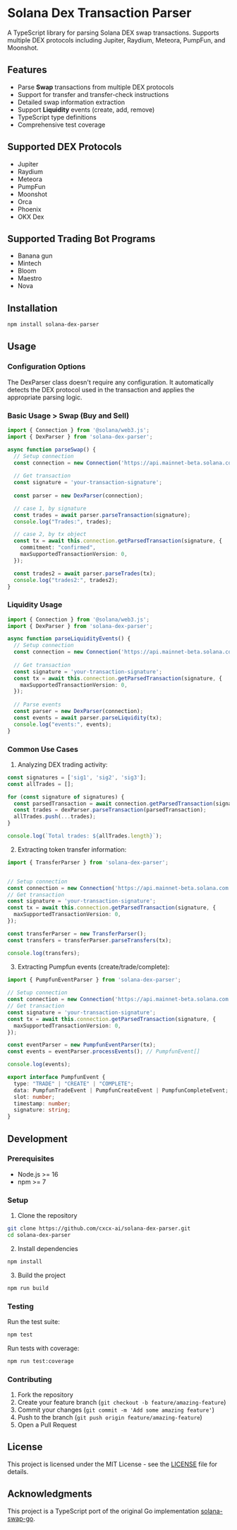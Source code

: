 # Solana Dex Transaction Parser

A TypeScript library for parsing Solana DEX swap transactions. Supports multiple DEX protocols including Jupiter, Raydium, Meteora, PumpFun, and Moonshot.

## Features

- Parse **Swap** transactions from multiple DEX protocols
- Support for transfer and transfer-check instructions
- Detailed swap information extraction
- Support **Liquidity** events (create, add, remove)
- TypeScript type definitions
- Comprehensive test coverage

## Supported DEX Protocols

- Jupiter
- Raydium
- Meteora
- PumpFun
- Moonshot
- Orca
- Phoenix
- OKX Dex
  
## Supported Trading Bot Programs
- Banana gun
- Mintech
- Bloom
- Maestro
- Nova

## Installation

```bash
npm install solana-dex-parser
```

## Usage

### Configuration Options

The DexParser class doesn't require any configuration. It automatically detects the DEX protocol used in the transaction and applies the appropriate parsing logic.

### Basic Usage > Swap (Buy and Sell)

```typescript
import { Connection } from '@solana/web3.js';
import { DexParser } from 'solana-dex-parser';

async function parseSwap() {
  // Setup connection
  const connection = new Connection('https://api.mainnet-beta.solana.com');
  
  // Get transaction
  const signature = 'your-transaction-signature';
 
  const parser = new DexParser(connection);

  // case 1, by signature
  const trades = await parser.parseTransaction(signature);
  console.log("Trades:", trades);

  // case 2, by tx object
  const tx = await this.connection.getParsedTransaction(signature, {
    commitment: "confirmed",
    maxSupportedTransactionVersion: 0,
  });

  const trades2 = await parser.parseTrades(tx);
  console.log("trades2:", trades2);
}

```

### Liquidity Usage

```typescript
import { Connection } from '@solana/web3.js';
import { DexParser } from 'solana-dex-parser';

async function parseLiquidityEvents() {
  // Setup connection
  const connection = new Connection('https://api.mainnet-beta.solana.com');
  
  // Get transaction
  const signature = 'your-transaction-signature';
  const tx = await this.connection.getParsedTransaction(signature, {
    maxSupportedTransactionVersion: 0,
  });
 
  // Parse events
  const parser = new DexParser(connection);
  const events = await parser.parseLiquidity(tx);
  console.log("events:", events);
}

```

### Common Use Cases

1. Analyzing DEX trading activity:

```typescript
const signatures = ['sig1', 'sig2', 'sig3'];
const allTrades = [];

for (const signature of signatures) {
  const parsedTransaction = await connection.getParsedTransaction(signature);
  const trades = dexParser.parseTransaction(parsedTransaction);
  allTrades.push(...trades);
}

console.log(`Total trades: ${allTrades.length}`);
```

2. Extracting token transfer information:

```typescript
import { TransferParser } from 'solana-dex-parser';


// Setup connection
const connection = new Connection('https://api.mainnet-beta.solana.com');
// Get transaction
const signature = 'your-transaction-signature';
const tx = await this.connection.getParsedTransaction(signature, {
  maxSupportedTransactionVersion: 0,
});

const transferParser = new TransferParser();
const transfers = transferParser.parseTransfers(tx);

console.log(transfers);
```

3. Extracting Pumpfun events (create/trade/complete):

```typescript
import { PumpfunEventParser } from 'solana-dex-parser';
  
// Setup connection
const connection = new Connection('https://api.mainnet-beta.solana.com');
// Get transaction
const signature = 'your-transaction-signature';
const tx = await this.connection.getParsedTransaction(signature, {
  maxSupportedTransactionVersion: 0,
});

const eventParser = new PumpfunEventParser(tx);
const events = eventParser.processEvents(); // PumpfunEvent[]

console.log(events);

```
```typescript
export interface PumpfunEvent {
  type: "TRADE" | "CREATE" | "COMPLETE";
  data: PumpfunTradeEvent | PumpfunCreateEvent | PumpfunCompleteEvent;
  slot: number;
  timestamp: number;
  signature: string;
}
```

## Development

### Prerequisites

- Node.js >= 16
- npm >= 7

### Setup

1. Clone the repository
```bash
git clone https://github.com/cxcx-ai/solana-dex-parser.git
cd solana-dex-parser
```

2. Install dependencies
```bash
npm install
```

3. Build the project
```bash
npm run build
```

### Testing

Run the test suite:
```bash
npm test
```

Run tests with coverage:
```bash
npm run test:coverage
```

### Contributing

1. Fork the repository
2. Create your feature branch (`git checkout -b feature/amazing-feature`)
3. Commit your changes (`git commit -m 'Add some amazing feature'`)
4. Push to the branch (`git push origin feature/amazing-feature`)
5. Open a Pull Request

## License

This project is licensed under the MIT License - see the [LICENSE](LICENSE) file for details.

## Acknowledgments

This project is a TypeScript port of the original Go implementation [solana-swap-go](https://github.com/original/solana-swap-go).
